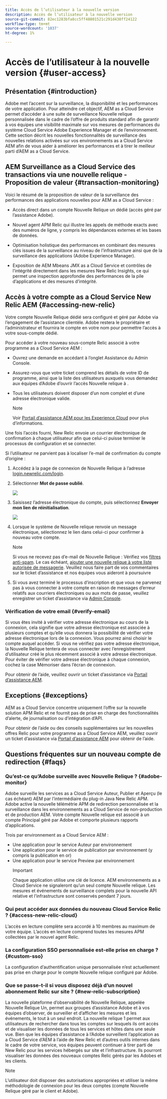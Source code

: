 ```yaml
---
title: Accès de l’utilisateur à la nouvelle version
description: Accès de l’utilisateur à la nouvelle version
source-git-commit: 82ec1283bfa8cc5ff48801521c291d438ff24122
workflow-type: tm+mt
source-wordcount: '1037'
ht-degree: 1%

---
```



# Accès de l’utilisateur à la nouvelle version {#user-access}

## Présentation {#introduction}

Adobe met l’accent sur la surveillance, la disponibilité et les performances de votre application. Pour atteindre cet objectif, AEM as a Cloud Service permet d’accéder à une suite de surveillance Nouvelle relique personnalisée dans le cadre de l’offre de produits standard afin de garantir à vos équipes une visibilité maximale sur vos mesures de performances du système Cloud Service Adobe Experience Manager et de l’environnement. Cette section décrit les nouvelles fonctionnalités de surveillance des nouvelles relations activées sur vos environnements as a Cloud Service AEM afin de vous aider à améliorer les performances et à tirer le meilleur parti d’AEM as a Cloud Service.

## AEM Surveillance as a Cloud Service des transactions via une nouvelle relique - Proposition de valeur {#transaction-monitoring}

Voici le résumé de la proposition de valeur de la surveillance des performances des applications nouvelles pour AEM as a Cloud Service :

* Accès direct dans un compte Nouvelle Relique un dédié (accès géré par l’assistance Adobe).

* Nouvel agent APM Relic qui illustre les appels de méthode exacts avec des numéros de ligne, y compris les dépendances externes et les bases de données.

* Optimisation holistique des performances en combinant des mesures clés issues de la surveillance au niveau de l’infrastructure ainsi que de la surveillance des applications (Adobe Experience Manager).

* Exposition de AEM Mbeans JMX as a Cloud Service et contrôles de l’intégrité directement dans les mesures New Relic Insights, ce qui permet une inspection approfondie des performances de la pile d’applications et des mesures d’intégrité.

## Accès à votre compte as a Cloud Service New Relic AEM {#accessing-new-relic}

Votre compte Nouvelle Relique dédié sera configuré et géré par Adobe via l’engagement de l’assistance clientèle. Adobe restera le propriétaire et l’administrateur et fournira le compte en votre nom pour permettre l’accès à votre sous-compte dédié.

Pour accéder à votre nouveau sous-compte Relic associé à votre programme as a Cloud Service AEM :

* Ouvrez une demande en accédant à l’onglet Assistance du Admin Console.
* Assurez-vous que votre ticket comprend les détails de votre ID de programme, ainsi que la liste des utilisateurs auxquels vous demandez aux équipes d’Adobe d’ouvrir l’accès Nouvelle relique à .
* Tous les utilisateurs doivent disposer d’un nom complet et d’une adresse électronique valide.

   >[!NOTE]
   >Voir [Portail d’assistance AEM pour les Experience Cloud](https://helpx.adobe.com/fr/enterprise/using/support-for-experience-cloud.html) pour plus d’informations.

Une fois l’accès fourni, New Relic envoie un courrier électronique de confirmation à chaque utilisateur afin que celui-ci puisse terminer le processus de configuration et se connecter.

Si l’utilisateur ne parvient pas à localiser l’e-mail de confirmation du compte d’origine :

1. Accédez à la page de connexion de Nouvelle Relique à l’adresse [login.newrelic.com/login](https://login.newrelic.com/login).

1. Sélectionner **Mot de passe oublié**.

   ![](/help/implementing/cloud-manager/assets/new-relic/newrelic-1.png)

1. Saisissez l’adresse électronique du compte, puis sélectionnez **Envoyer mon lien de réinitialisation**.

   ![](/help/implementing/cloud-manager/assets/new-relic/newrelic-2.png)

1. Lorsque le système de Nouvelle relique renvoie un message électronique, sélectionnez le lien dans celui-ci pour confirmer à nouveau votre compte.

   >[!NOTE]
   >Si vous ne recevez pas d’e-mail de Nouvelle Relique :
   >Vérifiez vos [filtres anti-spam](https://docs.newrelic.com/docs/accounts/accounts-billing/account-setup/create-your-new-relic-account/). Le cas échéant, [ajouter une nouvelle relique à votre liste autorisée de messagerie](https://docs.newrelic.com/docs/accounts/accounts/account-maintenance/account-email-settings/#email-whitelist).
   >Veuillez nous faire part de vos commentaires sur le ticket d’assistance et nos équipes vous aideront à poursuivre

1. Si vous avez terminé le processus d’inscription et que vous ne parvenez pas à vous connecter à votre compte en raison de messages d’erreur relatifs aux courriers électroniques ou aux mots de passe, veuillez enregistrer un ticket d’assistance via [Admin Console](https://adminconsole.adobe.com/).

### Vérification de votre email {#verify-email}

Si vous êtes invité à vérifier votre adresse électronique au cours de la connexion, cela signifie que votre adresse électronique est associée à plusieurs comptes et qu’elle vous donnera la possibilité de vérifier votre adresse électronique lors de la connexion. Vous pourrez ainsi choisir le compte auquel accéder. Si vous ne vérifiez pas votre adresse électronique, la Nouvelle Relique tentera de vous connecter avec l’enregistrement d’utilisateur créé le plus récemment associé à votre adresse électronique. Pour éviter de vérifier votre adresse électronique à chaque connexion, cochez la case Mémoriser dans l’écran de connexion.

Pour obtenir de l’aide, veuillez ouvrir un ticket d’assistance via [Portail d’assistance AEM](https://helpx.adobe.com/enterprise/using/support-for-experience-cloud.html).

## Exceptions {#exceptions}

AEM as a Cloud Service concentre uniquement l’offre sur la nouvelle solution APM Relic et ne fournit pas de prise en charge des fonctionnalités d’alerte, de journalisation ou d’intégration d’API.

Pour obtenir de l’aide ou des conseils supplémentaires sur les nouvelles offres Relic pour votre programme as a Cloud Service AEM, veuillez ouvrir un ticket d’assistance via [Portail d’assistance AEM](https://helpx.adobe.com/enterprise/using/support-for-experience-cloud.html) pour obtenir de l’aide.

## Questions fréquentes sur un nouveau compte de redirection {#faqs}

### Qu’est-ce qu’Adobe surveille avec Nouvelle Relique ? {#adobe-monitor}

Adobe surveille les services as a Cloud Service Auteur, Publier et Aperçu (le cas échéant) AEM par l’intermédiaire du plug-in Java New Relic APM. Adobe active la nouvelle télémétrie APM de redirection personnalisée et la surveillance dans les environnements as a Cloud Service de non-production et de production AEM. Votre compte Nouvelle relique est associé à un compte Principal géré par Adobe et comporte plusieurs rapports d’applications.

Trois par environnement as a Cloud Service AEM :

* Une application pour le service Auteur par environnement
* Une application pour le service de publication par environnement (y compris la publication en or)
* Une application pour le service Preview par environnement
   >[!IMPORTANT]
   >Chaque application utilise une clé de licence. AEM environnements as a Cloud Service ne signaleront qu’un seul compte Nouvelle relique. Les mesures et événements de surveillance complets pour la nouvelle API relative et l’infrastructure sont conservés pendant 7 jours.

### Qui peut accéder aux données du nouveau Cloud Service Relic ? {#access-new-relic-cloud}

L’accès en lecture complète sera accordé à 10 membres au maximum de votre équipe. L’accès en lecture comprend toutes les mesures APM collectées par le nouvel agent Relic.

### La configuration SSO personnalisée est-elle prise en charge ? {#custom-sso}

La configuration d’authentification unique personnalisée n’est actuellement pas prise en charge pour le compte Nouvelle relique configuré par Adobe.

### Que se passe-t-il si vous disposez déjà d’un nouvel abonnement Relic sur site ? {#new-relic-subscription}

La nouvelle plateforme d’observabilité de Nouvelle Relique, appelée Nouvelle Relique Un, permet aux groupes d’assistance Adobe et à vos équipes d’observer, de surveiller et d’afficher les mesures et les événements, le tout à un seul endroit. La nouvelle relique 1 permet aux utilisateurs de rechercher dans tous les comptes sur lesquels ils ont accès et de visualiser les données de tous les services et hôtes dans une seule vue. Bien que les équipes d’assistance à l’Adobe surveillent l’application as a Cloud Service d’AEM à l’aide de New Relic et d’autres outils internes dans le cadre de votre service, vos équipes peuvent continuer à tirer parti de New Relic pour les services hébergés sur site et l’infrastructure. Ils pourront visualiser les données des nouveaux comptes Relic gérés par les Adobes et les clients.

>[!NOTE]
>L’utilisateur doit disposer des autorisations appropriées et utiliser la même méthodologie de connexion pour les deux comptes (compte Nouvelle Relique géré par le client et Adobe).


